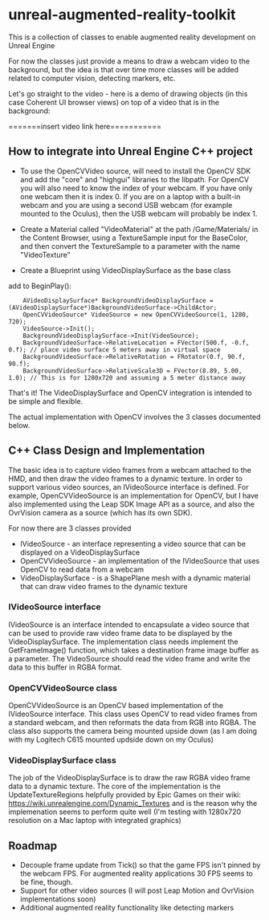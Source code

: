 # unreal-augmented-reality-toolkit
This is a collection of classes to enable augmented reality development on Unreal Engine

For now the classes just provide a means to draw a webcam video to the background, but the idea is that over time more classes will be added related to computer vision, detecting markers, etc.

Let's go straight to the video - here is a demo of drawing objects (in this case Coherent UI browser views) on top of a video that is in the background:

=======insert video link here===========
	

## How to integrate into Unreal Engine C++ project

* To use the OpenCVVideo source, will need to install the OpenCV SDK and add the "core" and "highgui" libraries to the libpath. For OpenCV you will also need to know the index of your webcam.  If you have only one webcam then it is index 0.  If you are on a laptop with a built-in webcam and you are using a second USB webcam (for example mounted to the Oculus),  then the USB webcam will probably be index 1.

* Create a Material called "VideoMaterial" at the path /Game/Materials/ in the Content Browser, using a TextureSample input for the BaseColor, and then convert the TextureSample to a parameter with the name "VideoTexture"

* Create a Blueprint using VideoDisplaySurface as the base class 


add to BeginPlay(): 

	    AVideoDisplaySurface* BackgroundVideoDisplaySurface = (AVideoDisplaySurface*)BackgroundVideoSurface->ChildActor;
	    OpenCVVideoSource* VideoSource = new OpenCVVideoSource(1, 1280, 720);
	    VideoSource->Init();
	    BackgroundVideoDisplaySurface->Init(VideoSource);
		BackgroundVideoSurface->RelativeLocation = FVector(500.f, -0.f, 0.f); // place video surface 5 meters away in virtual space
		BackgroundVideoSurface->RelativeRotation = FRotator(0.f, 90.f, 90.f);
	    BackgroundVideoSurface->RelativeScale3D = FVector(8.89, 5.00, 1.0); // This is for 1280x720 and assuming a 5 meter distance away

That's it!  The VideoDisplaySurface and OpenCV integration is intended to be simple and flexible.   

The actual implementation with OpenCV involves the 3 classes documented below.   

## C++ Class Design and Implementation

The basic idea is to capture video frames from a webcam attached to the HMD, and then draw the video frames to a dynamic texture.  In order to support various video sources, an IVideoSource interface is defined.  For example, OpenCVVideoSource is an implementation for OpenCV, but I have also implemented using the Leap SDK Image API as a source, and also the OvrVision camera as a source (which has its own SDK).   

For now there are 3 classes provided

* IVideoSource - an interface representing a video source that can be displayed on a VideoDisplaySurface
* OpenCVVideoSource - an implementation of the IVideoSource that uses OpenCV to read data from a webcam
* VideoDisplaySurface - is a ShapePlane mesh with a dynamic material that can draw video frames to the dynamic texture

### IVideoSource interface
 
IVideoSource is an interface intended to encapsulate a video source that can be used to provide raw video frame data to be displayed by the VideoDisplaySurface. The implementation class needs implement the GetFrameImage() function, which takes a destination frame image buffer as a parameter.   The VideoSource should read the video frame and write the data to this buffer in RGBA format.   

### OpenCVVideoSource class
 
OpenCVVideoSource is an OpenCV based implementation of the IVideoSource interface.  This class uses OpenCV to read video frames from a standard webcam, and then reformats the data from RGB into RGBA.  The class also supports the camera being mounted upside down (as I am doing with my Logitech C615 mounted updside down on my Oculus)   

### VideoDisplaySurface class
 
The job of the VideoDisplaySurface is to draw the raw RGBA video frame data to a dynamic texture.   The core of the implementation is the UpdateTextureRegions helpfully provided by Epic Games on their wiki: https://wiki.unrealengine.com/Dynamic_Textures and is the reason why the implemenation seems to perform quite well (I'm testing with 1280x720 resolution on a Mac laptop with integrated graphics)

## Roadmap

* Decouple frame update from Tick() so that the game FPS isn't pinned by the webcam FPS.  For augmented reality applications 30 FPS seems to be fine, though.  
* Support for other video sources (I will post Leap Motion and OvrVision implementations soon)
* Additional augmented reality functionality like detecting markers  

